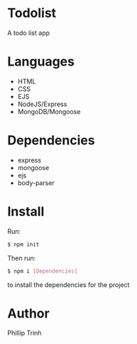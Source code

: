 # Todolist
A todo list app

# Languages
<ul>
  <li>HTML</li>
  <li>CSS</li>
  <li>EJS</li>
  <li>NodeJS/Express</li>
  <li>MongoDB/Mongoose</li>
</ul>

# Dependencies
<ul>
  <li>express</li>
  <li>mongoose</li>
  <li>ejs</li>
  <li>body-parser</li>
</ul>

# Install
Run: 
```bash
$ npm init
```
Then run: 
```bash
$ npm i [Dependencies]
```
to install the dependencies for the project
  
# Author
Phillip Trinh

